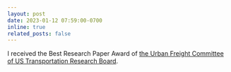 ```yaml
---
layout: post
date: 2023-01-12 07:59:00-0700
inline: true
related_posts: false
---
```


I received the Best Research Paper Award of <a href='https://urbanfreight.tti.tamu.edu/wp-content/uploads/2023/04/AT025-trb-2023-mtg-notes-agenda.pdf'>the Urban Freight Committee of US Transportation Research Board</a>. 

